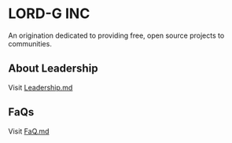 # LORD-G INC

An origination dedicated to providing free, open source projects to communities.

## About Leadership

Visit [Leadership.md](https://github.com/Lord-G-INC/.github/blob/main/profile/Leadership.md)

## FaQs

Visit [FaQ.md](https://github.com/Lord-G-INC/.github/blob/main/profile/FaQ.md)
